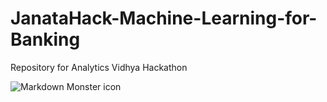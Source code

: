 # JanataHack-Machine-Learning-for-Banking
Repository for Analytics Vidhya Hackathon

<img src="markdownmonstericon.png"
     alt="Markdown Monster icon"
     style="float: left; margin-right: 10px;" />
